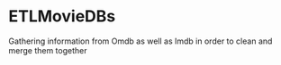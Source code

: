 # ETLMovieDBs
Gathering information from Omdb as well as Imdb in order to clean and merge them together

